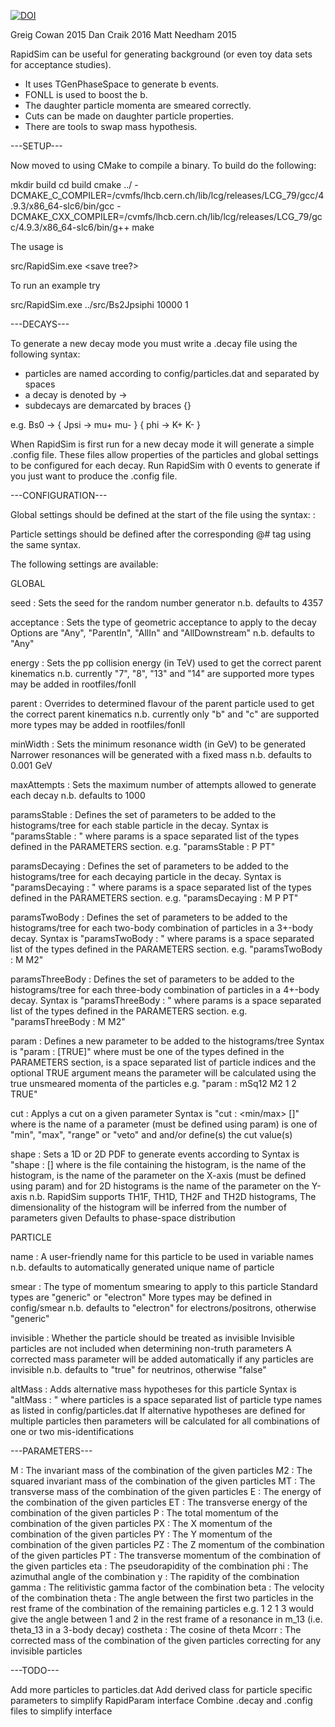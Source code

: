 [![DOI](https://zenodo.org/badge/50026095.svg)](https://zenodo.org/badge/latestdoi/50026095)

Greig Cowan 2015
Dan Craik 2016
Matt Needham 2015

RapidSim can be useful for generating background (or even toy data sets
for acceptance studies).

* It uses TGenPhaseSpace to generate b events.
* FONLL is used to boost the b.
* The daughter particle momenta are smeared correctly.
* Cuts can be made on daughter particle properties.
* There are tools to swap mass hypothesis.


---SETUP---

Now moved to using CMake to compile a binary. To build do the following:

mkdir build
cd build
cmake ../ -DCMAKE_C_COMPILER=/cvmfs/lhcb.cern.ch/lib/lcg/releases/LCG_79/gcc/4.9.3/x86_64-slc6/bin/gcc -DCMAKE_CXX_COMPILER=/cvmfs/lhcb.cern.ch/lib/lcg/releases/LCG_79/gcc/4.9.3/x86_64-slc6/bin/g++
make

The usage is

src/RapidSim.exe <decay mode> <events to generate> <save tree?>

To run an example try

src/RapidSim.exe ../src/Bs2Jpsiphi 10000 1


---DECAYS---

To generate a new decay mode you must write a .decay file using the following syntax:

* particles are named according to config/particles.dat and separated by spaces
* a decay is denoted by ->
* subdecays are demarcated by braces {}

e.g. Bs0 -> { Jpsi -> mu+ mu- } { phi -> K+ K- }


When RapidSim is first run for a new decay mode it will generate a simple .config file.
These files allow properties of the particles and global settings to be configured for each decay.
Run RapidSim with 0 events to generate if you just want to produce the .config file.


---CONFIGURATION---

Global settings should be defined at the start of the file using the syntax:
<setting> : <value>

Particle settings should be defined after the corresponding @# tag using the same syntax.

The following settings are available:

GLOBAL

seed :
	Sets the seed for the random number generator
	n.b. defaults to 4357

acceptance :
	Sets the type of geometric acceptance to apply to the decay
	Options are "Any", "ParentIn", "AllIn" and "AllDownstream"
	n.b. defaults to "Any"

energy :
	Sets the pp collision energy (in TeV) used to get the correct parent kinematics
	n.b. currently "7", "8", "13" and "14" are supported
	more types may be added in rootfiles/fonll

parent :
	Overrides to determined flavour of the parent particle used to get the correct parent kinematics
	n.b. currently only "b" and "c" are supported
	more types may be added in rootfiles/fonll

minWidth :
	Sets the minimum resonance width (in GeV) to be generated
	Narrower resonances will be generated with a fixed mass
	n.b. defaults to 0.001 GeV

maxAttempts :
	Sets the maximum number of attempts allowed to generate each decay
	n.b. defaults to 1000

paramsStable :
	Defines the set of parameters to be added to the histograms/tree
	for each stable particle in the decay.
	Syntax is "paramsStable : <params>"
	where params is a space separated list of the types defined 
	in the PARAMETERS section.
	e.g. "paramsStable : P PT"

paramsDecaying :
	Defines the set of parameters to be added to the histograms/tree
	for each decaying particle in the decay.
	Syntax is "paramsDecaying : <params>"
	where params is a space separated list of the types defined 
	in the PARAMETERS section.
	e.g. "paramsDecaying : M P PT"

paramsTwoBody :
	Defines the set of parameters to be added to the histograms/tree
	for each two-body combination of particles in a 3+-body decay.
	Syntax is "paramsTwoBody : <params>"
	where params is a space separated list of the types defined 
	in the PARAMETERS section.
	e.g. "paramsTwoBody : M M2"

paramsThreeBody :
	Defines the set of parameters to be added to the histograms/tree
	for each three-body combination of particles in a 4+-body decay.
	Syntax is "paramsThreeBody : <params>"
	where params is a space separated list of the types defined 
	in the PARAMETERS section.
	e.g. "paramsThreeBody : M M2"

param :
	Defines a new parameter to be added to the histograms/tree
	Syntax is "param : <name> <type> <particles> [TRUE]"
	where <type> must be one of the types defined in the PARAMETERS section,
	<particles> is a space separated list of particle indices
	and the optional TRUE argument means the parameter will be calculated using the true unsmeared momenta of the particles
	e.g. "param : mSq12 M2 1 2 TRUE"

cut :
	Applys a cut on a given parameter
	Syntax is "cut : <param> <type> <min/max> [<max>]"
	where <param> is the name of a parameter (must be defined using param)
	<type> is one of "min", "max", "range" or "veto"
	and <min> and/or <max> define(s) the cut value(s)

shape :
	Sets a 1D or 2D PDF to generate events according to
	Syntax is "shape : <file> <hist> <paramX> [<paramY>]
	where <file> is the file containing the histogram,
	<hist> is the name of the histogram,
	<paramX> is the name of the parameter on the X-axis (must be defined using param)
	and for 2D histograms <paramY> is the name of the parameter on the Y-axis
	n.b. RapidSim supports TH1F, TH1D, TH2F and TH2D histograms,
	The dimensionality of the histogram will be inferred from the number of parameters given
	Defaults to phase-space distribution


PARTICLE

name :
	A user-friendly name for this particle to be used in variable names
	n.b. defaults to automatically generated unique name of particle

smear :
	The type of momentum smearing to apply to this particle
	Standard types are "generic" or "electron"
	More types may be defined in config/smear
	n.b. defaults to "electron" for electrons/positrons, otherwise "generic"

invisible :
	Whether the particle should be treated as invisible
	Invisible particles are not included when determining non-truth parameters
	A corrected mass parameter will be added automatically if any particles are invisible
	n.b. defaults to "true" for neutrinos, otherwise "false"

altMass :
	Adds alternative mass hypotheses for this particle
	Syntax is "altMass : <particles>"
	where particles is a space separated list of particle type
	names as listed in config/particles.dat
	If alternative hypotheses are defined for multiple particles
	then parameters will be calculated for all combinations of
	one or two mis-identifications

---PARAMETERS---

M :		    The invariant mass of the combination of the given particles
M2 :		The squared invariant mass of the combination of the given particles
MT :		The transverse mass of the combination of the given particles
E :		    The energy of the combination of the given particles
ET :		The transverse energy of the combination of the given particles
P :		    The total momentum of the combination of the given particles
PX :		The X momentum of the combination of the given particles
PY :		The Y momentum of the combination of the given particles
PZ :		The Z momentum of the combination of the given particles
PT :		The transverse momentum of the combination of the given particles
eta :		The pseudorapidity of the combination
phi :		The azimuthal angle of the combination
y :	        The rapidity of the combination
gamma :		The relitivistic gamma factor of the combination
beta :		The velocity of the combination
theta :		The angle between the first two particles in the rest frame of 
			the combination of the remaining particles
			e.g. 1 2 1 3 would give the angle between 1 and 2 in the rest frame 
			of a resonance in m_13 (i.e. theta_13 in a 3-body decay)
costheta :	The cosine of theta
Mcorr :		The corrected mass of the combination of the given particles
			correcting for any invisible particles


---TODO---

Add more particles to particles.dat
Add derived class for particle specific parameters to simplify RapidParam interface
Combine .decay and .config files to simplify interface
